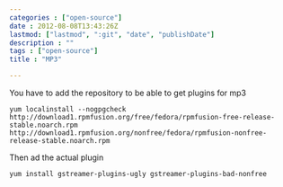 ```yaml
---
categories : ["open-source"]
date : 2012-08-08T13:43:26Z
lastmod: ["lastmod", ":git", "date", "publishDate"]
description : ""
tags : ["open-source"]
title : "MP3"

---
```



You have to add the repository to be able to get plugins for mp3

    yum localinstall --nogpgcheck http://download1.rpmfusion.org/free/fedora/rpmfusion-free-release-stable.noarch.rpm http://download1.rpmfusion.org/nonfree/fedora/rpmfusion-nonfree-release-stable.noarch.rpm

Then ad the actual plugin

    yum install gstreamer-plugins-ugly gstreamer-plugins-bad-nonfree

